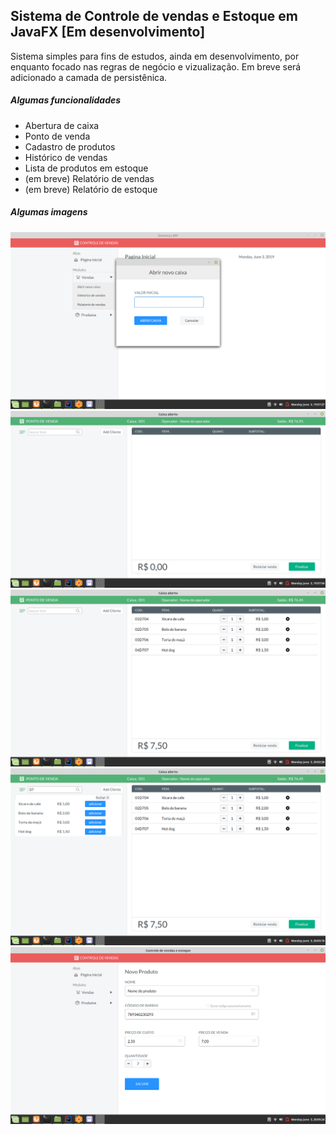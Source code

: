 ## Sistema de Controle de vendas e Estoque em JavaFX [Em desenvolvimento]
Sistema simples para fins de estudos, ainda em desenvolvimento, por enquanto focado nas regras de negócio e vizualização. Em breve será adicionado a camada de persistênica.

##### Algumas funcionalidades
* Abertura de caixa
* Ponto de venda
* Cadastro de produtos
* Histórico de vendas
* Lista de produtos em estoque
* (em breve) Relatório de vendas
* (em breve) Relatório de estoque

##### Algumas imagens
![](screenshots/screenshot-abrir-caixa.png)
![](screenshots/screenshot-ponto-de-venda.png)
![](screenshots/screenshot-itens-para-venda.png)
![](screenshots/screenshot-busca-itens-para-venda.png)
![](screenshots/screenshot-novo-produto.png)
